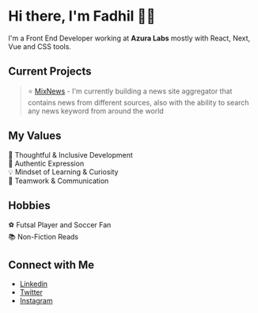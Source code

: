 # Hi there, I'm Fadhil 👋🏻
I'm a Front End Developer working at <strong>Azura Labs</strong> mostly with React, Next, Vue and CSS tools.

## Current Projects <br/>
> ⭐️ [MixNews](https://github.com/fadhilradh/FadNews-React-Next) - I'm currently building a news site aggregator that contains news from different sources, also with the ability to search any news keyword from around the world

## My Values
🧠 Thoughtful & Inclusive Development <br/>
🖤 Authentic Expression <br/>
💡 Mindset of Learning & Curiosity <br/>
🙌 Teamwork & Communication

## Hobbies
:soccer: Futsal Player and Soccer Fan <br/>
:books: Non-Fiction Reads

## Connect with Me
- [Linkedin](https://www.linkedin.com/in/fadhil-radhian-463024205/) <br/>
- [Twitter](https://twitter.com/fadhil_radhian) <br/>
- [Instagram](https://www.instagram.com/fadhilrad) <br/>
